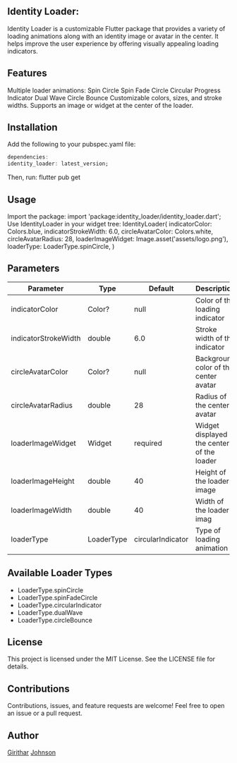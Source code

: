 

## Identity Loader: 
Identity Loader is a customizable Flutter package that provides a variety of loading animations along with an identity image or avatar in the center. It helps improve the user experience by offering visually appealing loading indicators.

## Features

Multiple loader animations:
Spin Circle
Spin Fade Circle
Circular Progress Indicator
Dual Wave
Circle Bounce
Customizable colors, sizes, and stroke widths.
Supports an image or widget at the center of the loader.


## Installation

Add the following to your pubspec.yaml file:
```dart
dependencies:
identity_loader: latest_version;
```


Then, run:
flutter pub get


## Usage

Import the package:
import 'package:identity_loader/identity_loader.dart';
Use IdentityLoader in your widget tree:
IdentityLoader(
indicatorColor: Colors.blue,
indicatorStrokeWidth: 6.0,
circleAvatarColor: Colors.white,
circleAvatarRadius: 28,
loaderImageWidget: Image.asset('assets/logo.png'),
loaderType: LoaderType.spinCircle,
)


## Parameters

|Parameter   | Type   | Default  |Description   |
|---|--------|----------|---|
| indicatorColor  | Color? | null     | Color of the loading indicator  |
|  indicatorStrokeWidth | double | 6.0      | Stroke width of the indicator  |
| circleAvatarColor  | Color? | null     |Background color of the center avatar   |
|circleAvatarRadius   | double | 28       | Radius of the center avatar  |
| loaderImageWidget  |  Widget | required |Widget displayed at the center of the loader   |
|  loaderImageHeight | double | 40       | Height of the loader image  |
| loaderImageWidth  |    double | 40       | Width of the loader imag  |
| loaderType  |   LoaderType |  circularIndicator  | Type of loading animation  |





## Available Loader Types
* LoaderType.spinCircle
* LoaderType.spinFadeCircle
* LoaderType.circularIndicator
* LoaderType.dualWave
* LoaderType.circleBounce

## License
This project is licensed under the MIT License. See the LICENSE file for details.

## Contributions
Contributions, issues, and feature requests are welcome! Feel free to open an issue or a pull request.

## Author
[Girithar](https://github.com/Girithardeveloper/Identity-Loader)
[Johnson](https://github.com/Girithardeveloper/Identity-Loader)



[//]: # (## Additional information)

[//]: # ()
[//]: # (TODO: Tell users more about the package: where to find more information, how to)

[//]: # (contribute to the package, how to file issues, what response they can expect)

[//]: # (from the package authors, and more.)





